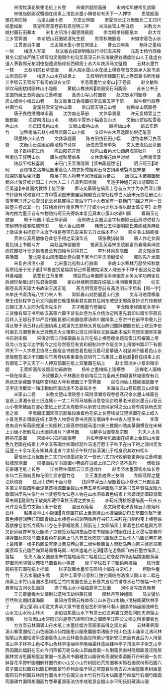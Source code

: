 <!-- { "loadSidebar": true } -->
　　宋僧牧溪花果翎毛纸上长卷
　　宋徽宗题院画册
　　宋刘松年便桥见虏圗
　　宋徽庙御画双蟹圗在绢素上浅色水墨小横卷前有天下一人押字
　　思陵题画册花草四帧
　　马逺山居小景
　　方壶云林圗
　　宋夏珪长江万里圗长二丈四尺绢墨如新
　　髙克明雪意卷前有髙克明三字
　　米海岳雪山卷自题
　　米敷文大姚村圗石田摹本
　　宋复古巩洛小圗思陵籖题
　　李龙眠孝经圗纸本
　　赵大年江乡雪霁圗
　　李龙眠山荘圗颍濵先生题
　　周曾秋塘圗卷
　　宋徽宗着色山水
　　江贯道百牛圗
　　王孟端水墨小景在宋牋上
　　曹云西单条
　　杨补之墨梅一帧
　　梅道人写菜
　　赵文敏白描渊明像后行书归去来辞
　　元髙士杨竹西像賛名公题咏严陵王绎写勾吴倪瓉作松勾吴髙淳元朴东海散民钱鼎席防山人王逢虚白道人茅毅郑元祐明徳抱遗叟杨维祯西磵居士苏大年扶风马文璧题
　　云林水墨竹一枝
　　王叔明灵石草堂圗
　　黄大痴水墨山水在纸上横卷卷首文夀承大篆书溪山雨意四字
　　梅道人山水在绢素上
　　王叔明听雨楼圗在纸上卷首篆书听雨楼三字欵云玉雪坡下有周伯温白文印
　　李息斋墨竹文衡山于卷首
　　赵文敏秋郊饮马圗枯树圗林山小隐圗
　　黄鹤山樵铁网瑚圗泉石闲斋圗
　　苏长公书王定国所藏王晋卿画烟江叠嶂圗
　　髙房山写山村圗卷
　　赵文敏水村圗卷
　　髙房山坡树小幅云山卷
　　赵文敏重江叠嶂圗程南云篆五字于前
　　赵仲穆竹西卷并画竹枝
　　霅溪翁雪霁望弁山圗
　　京口郭天锡云山卷
　　钱舜举山居圗卷
　　唐子畏倦绣图单条画
　　沈啓南花草册
　　文休承夀意
　　许元复椿萱芝兰圗题额
　　沈啓南浅色山水
　　陆叔平雪景小幅着色山水
　　文衡山仿赵松雪着色山水
　　沈石田浅色山水
　　文衡山着色山水
　　谢樗仙山水
　　姚云东题竹
　　沈啓南临云林小幅层峦圗云山小幅
　　文征仲古木髙逸圗仿倪迂笔意
　　项墨林小山丛竹
　　文休承题画
　　陈白阳仿石田小幅
　　沈啓南栁汀白燕卷
　　文衡山石湖圗彭隆池楷书诗序
　　唐伯虎雪景单条
　　文太史浅色品茶圗
　　唐子畏桃花过雨
　　陈白阳花卉册
　　陆包山着色水仙西府海棠牡丹
　　沈啓南仿王叔明山水
　　唐伯虎秋菊单条
　　文休承梅花幽兰对帧
　　沈啓南雪景
　　陆叔平松枝喜鹊
　　宋石门玉壶渔隐圗【续书画题跋记】
　　明汪砢玉瑚网
　　晋顾恺之洛神赋圗重着色人物衣折秀媚树石竒古绢素破裂尚是宋裱
　　宋陆探防姜后免冠圗
　　隋展子防人物卷予家所藏最为竒古
　　唐阎立本诸夷圗起武兴止狼牙修计国二十六为人二十八具列国状貌
　　吴道子钟馗元夜出游圗欵云臣吴道奉旨画内教博士势至像
　　摩诘奕棊圗在绢素上卷首五大字为李西涯公篆书钤缝有政和宣和二方印雪溪图宋徽庙宸翰题签此卷归程季白入唐宋元寳绘册江山雪霁卷冯开之快雪日记云吴昆麓得之管后宰门小火者家有一铁枥门闩摇之有声一日破堕三卷此其一也【双槐嵗抄作南京西华门守阍小内史张本得以献太监安寜】此卷海内推为墨王自有神物防持砢玉先得临本复见真本小簇山水辋川圗
　　曹霸玉花騘圗
　　韩干马圗山隂王怿家藏
　　唐周昉士女圗泥金字标题欵云臣周昉进卷为宋秘府所藏春院鬭鸡图
　　唐人香山图卷
　　韩晋公五牛圗明顾氏芸阁藏黄麻纸上徽庙金书标题辛未嵗予得是卷项孔彰来影去自此临本不少
　　闗仝春山谿阁幅
　　贯休应真髙僧像卷此卷予得之梁溪华氏
　　唐张戡猎骑圗
　　唐人作毛女圗着色绢上书题斗方
　　梁赵嵓神骏圗卷
　　蜀黄筌芙蓉宋思陵题富贵春缣素碎脱而花瓣枝叶无少损售者云有四幅今只得其二
　　李升林泉髙隐圗
　　周文矩唐宫春晩圗
　　董北苑溪山风雨圗此卷向蔵予家今归李氏清樾堂矣
　　郭恕先升龙圗
　　宋复古巩洛小景
　　北宋董北苑秋山行旅圗
　　李成山水寒林万厯癸夘秋歙客质绘册于先子董宰极鉴赏是幅崇祯己夘夏被姑溪友人赚去予不惮千里追反之暮林叠岫圗
　　范寛长江万里卷
　　僧巨然山寺圗即治平寺圗吾乡吴太学功甫谢世后诸珍秘散出时先君得是圗
　　崔白林塘刷羽圗在绢幅上桃涧雏黄真迹
　　纺车圗卷首周天球大书故宋王居正笔
　　髙克明雪意卷前有髙克明三字后有【阙一字】州牟氏书斋清玩八字乃宋人书
　　郭熙春山对酌圗夏山行旅
　　文与可晩霭横看卷壬戌秋程季白示文同画卷曰晚霭横看君实题其后用东坡思无邪斋章钤记竹枝卷欵云锦江道人文同为雪岸先生作
　　苏子瞻墨竹卷画松
　　李龙眠孝经圗纸本吴中三贤像有郓王书所咏汉髙等六圗予昔有此卷为东仓杨汝迈所恵先君即以赠华亭薛氏后转入王越石手华严变相圗毘邪问疾圗临摩诘辋川圗绢素上髙宗书在前甲申重九日得此卷于汤玉林山荘圗绢素上颍濵先生题杨太真瑶台醉归圗醉僧圗在纸上欵云李伯时画五马圗卷黄太史牋题先大父懐荆公游云间得赵文敏临此本临刘商观奕圗吴奕篆书石刻宋搨
　　宋徽宗雪江归櫂圗画长五尺在绢上横卷瘦金题首雪江归櫂圗上用双龙小方玺半边字若今之挂号然卷后有宣和殿制四字作瘦金体上用御书瓢印下有御押天下一人字模卫协髙士圗瘦金书题签着色极沉着可爱摹唐人明皇训子圗着色山水思陵题签泯灭不知圗名竹禽卷绢素重着色双钩竹二鸟集其上着色鸂卷在绢素上前有御笔二字又天下一人押双鹊圗在纸上双蟹圗在绢上
　　赵士雷湘乡小景宋徽宗题
　　王晋卿画东坡题吴功甫故物
　　杨补之墨梅绢上短横卷
　　逃禅老人画梅一帧在绢素上
　　汤叔雅霜入千林圗此卷前梅后兰为皇甫氏物周曽秋塘圗卷有北燕张氏家藏圗书瑶晖堂印赵大年秋塘圗江干雪霁圗
　　赵伯驹仙山楼阁圗是圗予见李氏清樾堂一轴正相似而画法逺不及盖临本也
　　米海岳云山卷自题云山挂幅
　　米家山二卷
　　米敷文楚山清晓卷小简附潇湘竒观卷卷髙尺余水墨山峰画在茧纸上潇湘长卷三纸连属计一丈二尺司马端衡诗意卷烟峦晓景老米题水墨云山卷云山小卷宋裱画在澄心堂纸上长丈余周敏仲从新安汪景纯家得之云山卷有南徐杨氏赏鉴之章
　　李嵩服田圗宋髙宗题每段重着色在绢上长卷钱塘江望潮圗在绢上细入小景尧民击壤圗在绢上着色人物卷有隶书尧民击壤四字中书舎人程洛书
　　李唐伯夷叔齐采薇圗虎溪三笑圗秋江圗髙宗御题马逺四景三教圗四皓奕棊圗横卷在宋楮上山居小景鹤荒山水圗钟馗月下弹琴圗
　　马麟亭台圗卷髙宗题
　　刘夫人太真醉挹花露圗
　　宋画中兴四将画像卷
　　刘松年便桥见敌圗在绢素上金碧山水着色九老圗在绢素上卢仝烹茶圗丝纶圗标题作马逺万厯壬子秋予在白下得之润州吴汝廷歴三十余年无有知其非逺者今崇祯壬午秋付装潢渊儿于松身识其欵曰松年
　　夏珪长江万里圗长二丈四尺绢墨如新又一卷长六丈四尺较前卷更异烟江叠嶂圗钱塘观潮圗
　　梁楷画右军书扇圗小卷画在白纸上阔二尺许髙不盈尺
　　僧牧谿花果翎毛纸上长卷
　　江参百牛圗欵云江贯道戏作
　　赵孟坚水墨双钩水仙长卷水仙兰石圗岩叟梅花圗金显宗墨竹卷
　　金王澹游嵗寒三友圗
　　龙圗燕穆之楚江秋晓卷
　　任月山仿韩干画马卷
　　钱舜举浮玉山居圗着色小卷长二尺题跋甚多直文华殿四明金湜篆首桃源圗金碧山水卷五星形神圗赵子昂篆书五星賛临龙眠九歌圗洪厓先生像竹林七贤卷醉女仙卷人物在山水间重着色绢素上宫姬戏婴圗硕鼠圗草虫圗蔓圗为王敬美所藏甲寅秋玉得之娄友云
　　李蓟丘清秋野思绢髙一尺长五尺许息斋墨竹文衡山隶于卷首
　　温日观葡萄
　　髙文简仿老米青緑云山卷烟岭云林
　　赵集贤林山小隐圗真观圗在绢上重青緑山水挂幅谢幼舆丘壑圗仿赵千里着色横卷渊明归田圗青緑山水横卷白描渊明像后行书归去来辞在自制粉笺上横卷临羲献像卷崇祯戊辰秋此卷在予家桐隂髙士圗翫花士女圗绢素上重着色挂幅是圗为项又新家藏停琴拨阮圗项子京题签双幅绢堂画杏花书屋圗水村圗在纸上水墨写意春郊挟弹圗秋原牧马圗浅着色在绢素上马凡有五秋郊饮马圗赵氏三世作人马圗长卷在楮上最精第一幅子昂画奚官牵淡黄马西向第二帧仲穆画畨人牵騘马西向第三帧彦征画奚官牵玉花騘西向双马圗番马圗二胡羊逸笔杏花鸂落花游鱼圗飞白石墨竹绢素上挂幅
　　管夫人渔父圗悬崖朱竹挂轴画梅二幅着色兰花卷赵仲穆画幅魏国题黄粱梦圗天闲骐骥沙苑牧马圗着色小横披
　　唐子华松石才子圗绢素挂幅
　　陆行直碧梧苍石圗在绢上挂幅
　　张子政画水墨棃花鸣鸠小幅在白宋纸上
　　柯敬仲墨竹
　　王若水画虎头鹰
　　吴仲圭草亭诗意秋江独钓圗临荆浩渔父圗山水二幅在绢素上水竹山居圗水墨梅松兰竹四友圗在纸上长卷共五段竹谱卷水石竹枝幅一叶竹悬崖松古涧长松画菜
　　盛子昭山水小幅临彞斋三友圗
　　刘仲贤写应真像卷
　　王元章墨梅大父懐荆公遗物玉幼供藤花阁
　　顔秋月写钟馗圗
　　马文璧仿巨然秋峦烟树瀛海圗
　　曹知白雪闗云栈单条江山长卷山水轴小清秘阁藏秋林亭子
　　黄公望溪山雨意文夀承大篆书卷首层峦积翠骑马看山圗缥缈仙居圗浅綘色山水又山水秋山林木
　　谢伯诚焦墨山水下有髙士红衣素裳立双松间陆天游谿山清眺
　　张伯雨山水浔阳归兴是卷乃渊明归休之圗而平江陈公立卿之所家藏者也
　　方方壶云林圗碧山丹水纸上水墨挂幅方壶画家甫得之吴功甫
　　云林春霁圗溪山春霭圗松江山色圗溪山仙馆圗恵山圗恵麓圗南渚圗夕阳山色逺山涌翠江渚风林谿隂山色圗松坡平逺圗着色山水云林着色画世所絶少惟新安汪景辰有此后为人持至溪山亭子林亭山色松亭山色林亭逺岫林亭晩岫霜林逺岫疎林亭子清溪亭子紫芝山亭西园圗此幅旧在玉处今归燕都万驸马矣山郭幽居圗一名荆蛮民南村隐居圗莲泾隐居圗林堂诗思圗桐里湖堂圗一名髙尚书圗雅宜山圗安处斋圗安素斋圗芥舟轩圗一名优鉢昙花平野轩圗烟鹤轩圗竹树小山又小山竹树园石荒筠圗春树筠石圗双树筠石圗六君子圗云松圗双松圗初栁圗翠竹乔柯此幅予得之项楚襄后售去古木幽篁圗素树幽篁圗筠石乔柯圗双林雨竹圗古木竹石圗又古木竹石竹石水仙圗墨竹四幅竹石烟竹圗霜筠圗疎竹圗晴梢圗画竹卷摹董源画法仿李成笔意自题山水平阳氏旧藏溪山圗
